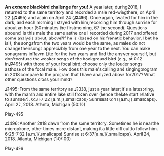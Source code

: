 **An *extreme* blackbird challenge for you!** A year later, during2018, I returned to the same territory and recorded a male red-wingthere, on April 22 (♫495) and again on April 24 (♫496). Once again, Iwaited for him in the dark, and each morning I stayed with him,recording him through sunrise for about an hour (50 minutes the firstmorning, 67 the second). Questions abound! Is this male the same asthe one I recorded during 2017 and offered some analysis about, above?If he is (based on his frenetic behavior, I bet he is!), the songsfrom the two years would be the same, as males do not change theirsongs appreciably from one year to the next. You can make sonagrams inRaven Lite for the two years and find the answer yourself, but don'tconfuse the weaker songs of the background bird (e.g., at 0:12 in♫495) with those of your focal bird; choose only the louder songs asthose of the focal male. How does this male's calling and singingprogram in 2018 compare to the program that I have analyzed above for2017? What other questions cross your mind?

♫495: From the same territory as ♫328, just a year later; it's a latespring, with the marsh and entire lake still frozen over (hence thelate start relative to sunrise?). 6:31-7:22 [a.m.]{.smallcaps} Sunriseat 6:41 [a.m.]{.smallcaps}. April 22, 2018. Atlanta, Michigan (50:10)

Play-495

♫496: Another 2018 dawn from the same territory. Sometimes he is nearthe microphone, other times more distant, making it a little difficultto follow him. 6:25-7:32 [a.m.]{.smallcaps} Sunrise at 6:37[a.m.]{.smallcaps}. April 24, 2018. Atlanta, Michigan (1:07:00)

Play-496
